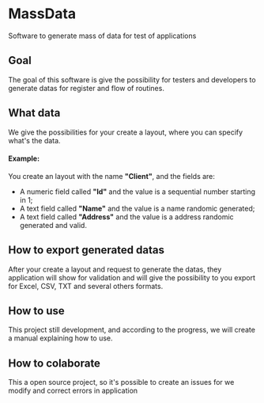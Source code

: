 # MassData
Software to generate mass of data for test of applications

## Goal
The goal of this software is give the possibility for testers and developers to generate datas for register and flow of routines.

## What data
We give the possibilities for your create a layout, where you can specify what's the data.

#### Example:
You create an layout with the name **"Client"**, and the fields are: 
- A numeric field called **"Id"** and the value is a sequential number starting in 1; 
- A text field called **"Name"** and the value is a name randomic generated; 
- A text field called **"Address"** and the value is a address randomic generated and valid.

## How to export generated datas
After your create a layout and request to generate the datas, they application will show for validation and will give the possibility to you export for Excel, CSV, TXT and several others formats.

## How to use
This project still development, and according to the progress, we will create a manual explaining how to use.

## How to colaborate
This a open source project, so it's possible to create an issues for we modify and correct errors in application
